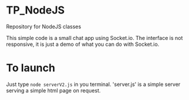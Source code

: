 # TP_NodeJS
Repository for NodeJS classes

This simple code is a small chat app using Socket.io.
The interface is not responsive, it is just a demo of what you can do with Socket.io.

# To launch 
Just type `node serverV2.js` in you terminal. 'server.js' is a simple server serving a simple html page on request.


